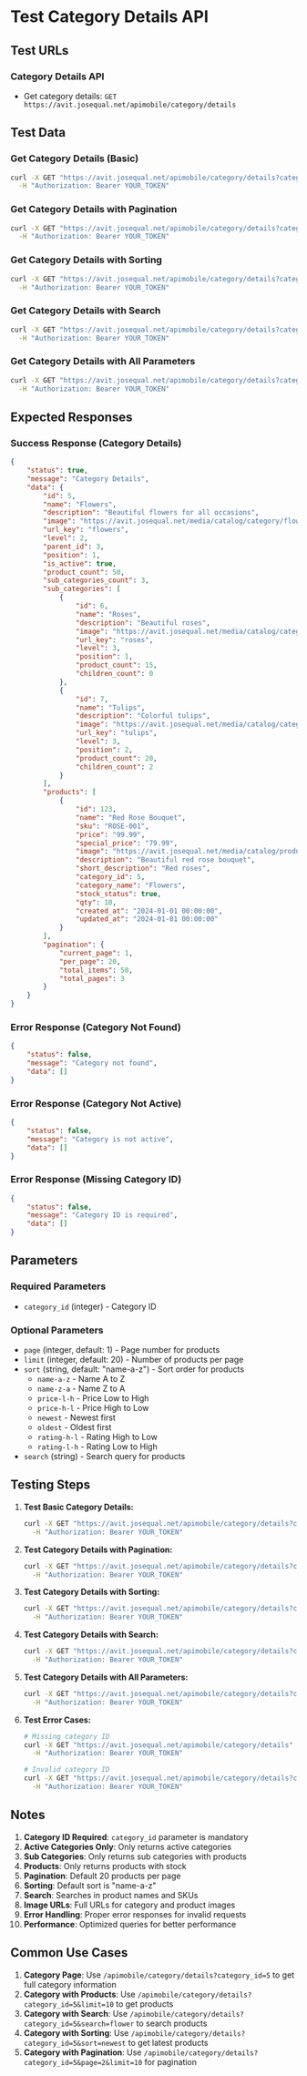 # Test Category Details API

## Test URLs

### Category Details API
- Get category details: `GET https://avit.josequal.net/apimobile/category/details`

## Test Data

### Get Category Details (Basic)
```bash
curl -X GET "https://avit.josequal.net/apimobile/category/details?category_id=5" \
  -H "Authorization: Bearer YOUR_TOKEN"
```

### Get Category Details with Pagination
```bash
curl -X GET "https://avit.josequal.net/apimobile/category/details?category_id=5&page=1&limit=10" \
  -H "Authorization: Bearer YOUR_TOKEN"
```

### Get Category Details with Sorting
```bash
curl -X GET "https://avit.josequal.net/apimobile/category/details?category_id=5&sort=newest&limit=10" \
  -H "Authorization: Bearer YOUR_TOKEN"
```

### Get Category Details with Search
```bash
curl -X GET "https://avit.josequal.net/apimobile/category/details?category_id=5&search=flower&limit=10" \
  -H "Authorization: Bearer YOUR_TOKEN"
```

### Get Category Details with All Parameters
```bash
curl -X GET "https://avit.josequal.net/apimobile/category/details?category_id=5&page=1&limit=10&sort=price-l-h&search=flower" \
  -H "Authorization: Bearer YOUR_TOKEN"
```

## Expected Responses

### Success Response (Category Details)
```json
{
    "status": true,
    "message": "Category Details",
    "data": {
        "id": 5,
        "name": "Flowers",
        "description": "Beautiful flowers for all occasions",
        "image": "https://avit.josequal.net/media/catalog/category/flowers.jpg",
        "url_key": "flowers",
        "level": 2,
        "parent_id": 3,
        "position": 1,
        "is_active": true,
        "product_count": 50,
        "sub_categories_count": 3,
        "sub_categories": [
            {
                "id": 6,
                "name": "Roses",
                "description": "Beautiful roses",
                "image": "https://avit.josequal.net/media/catalog/category/roses.jpg",
                "url_key": "roses",
                "level": 3,
                "position": 1,
                "product_count": 15,
                "children_count": 0
            },
            {
                "id": 7,
                "name": "Tulips",
                "description": "Colorful tulips",
                "image": "https://avit.josequal.net/media/catalog/category/tulips.jpg",
                "url_key": "tulips",
                "level": 3,
                "position": 2,
                "product_count": 20,
                "children_count": 2
            }
        ],
        "products": [
            {
                "id": 123,
                "name": "Red Rose Bouquet",
                "sku": "ROSE-001",
                "price": "99.99",
                "special_price": "79.99",
                "image": "https://avit.josequal.net/media/catalog/product/red-rose.jpg",
                "description": "Beautiful red rose bouquet",
                "short_description": "Red roses",
                "category_id": 5,
                "category_name": "Flowers",
                "stock_status": true,
                "qty": 10,
                "created_at": "2024-01-01 00:00:00",
                "updated_at": "2024-01-01 00:00:00"
            }
        ],
        "pagination": {
            "current_page": 1,
            "per_page": 20,
            "total_items": 50,
            "total_pages": 3
        }
    }
}
```

### Error Response (Category Not Found)
```json
{
    "status": false,
    "message": "Category not found",
    "data": []
}
```

### Error Response (Category Not Active)
```json
{
    "status": false,
    "message": "Category is not active",
    "data": []
}
```

### Error Response (Missing Category ID)
```json
{
    "status": false,
    "message": "Category ID is required",
    "data": []
}
```

## Parameters

### Required Parameters
- `category_id` (integer) - Category ID

### Optional Parameters
- `page` (integer, default: 1) - Page number for products
- `limit` (integer, default: 20) - Number of products per page
- `sort` (string, default: "name-a-z") - Sort order for products
  - `name-a-z` - Name A to Z
  - `name-z-a` - Name Z to A
  - `price-l-h` - Price Low to High
  - `price-h-l` - Price High to Low
  - `newest` - Newest first
  - `oldest` - Oldest first
  - `rating-h-l` - Rating High to Low
  - `rating-l-h` - Rating Low to High
- `search` (string) - Search query for products

## Testing Steps

1. **Test Basic Category Details:**
   ```bash
   curl -X GET "https://avit.josequal.net/apimobile/category/details?category_id=5" \
     -H "Authorization: Bearer YOUR_TOKEN"
   ```

2. **Test Category Details with Pagination:**
   ```bash
   curl -X GET "https://avit.josequal.net/apimobile/category/details?category_id=5&page=2&limit=5" \
     -H "Authorization: Bearer YOUR_TOKEN"
   ```

3. **Test Category Details with Sorting:**
   ```bash
   curl -X GET "https://avit.josequal.net/apimobile/category/details?category_id=5&sort=price-l-h&limit=10" \
     -H "Authorization: Bearer YOUR_TOKEN"
   ```

4. **Test Category Details with Search:**
   ```bash
   curl -X GET "https://avit.josequal.net/apimobile/category/details?category_id=5&search=rose&limit=10" \
     -H "Authorization: Bearer YOUR_TOKEN"
   ```

5. **Test Category Details with All Parameters:**
   ```bash
   curl -X GET "https://avit.josequal.net/apimobile/category/details?category_id=5&page=1&limit=10&sort=newest&search=flower" \
     -H "Authorization: Bearer YOUR_TOKEN"
   ```

6. **Test Error Cases:**
   ```bash
   # Missing category ID
   curl -X GET "https://avit.josequal.net/apimobile/category/details" \
     -H "Authorization: Bearer YOUR_TOKEN"
   
   # Invalid category ID
   curl -X GET "https://avit.josequal.net/apimobile/category/details?category_id=999999" \
     -H "Authorization: Bearer YOUR_TOKEN"
   ```

## Notes

1. **Category ID Required**: `category_id` parameter is mandatory
2. **Active Categories Only**: Only returns active categories
3. **Sub Categories**: Only returns sub categories with products
4. **Products**: Only returns products with stock
5. **Pagination**: Default 20 products per page
6. **Sorting**: Default sort is "name-a-z"
7. **Search**: Searches in product names and SKUs
8. **Image URLs**: Full URLs for category and product images
9. **Error Handling**: Proper error responses for invalid requests
10. **Performance**: Optimized queries for better performance

## Common Use Cases

1. **Category Page**: Use `/apimobile/category/details?category_id=5` to get full category information
2. **Category with Products**: Use `/apimobile/category/details?category_id=5&limit=10` to get products
3. **Category with Search**: Use `/apimobile/category/details?category_id=5&search=flower` to search products
4. **Category with Sorting**: Use `/apimobile/category/details?category_id=5&sort=newest` to get latest products
5. **Category with Pagination**: Use `/apimobile/category/details?category_id=5&page=2&limit=10` for pagination
